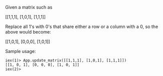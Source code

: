 Given a matrix such as 

[[1,1,1], [1,0,1], [1,1,1]]

Replace all 1's with 0's that share either a row or a column with a 0, so the above would become:

[[1,0,1], [0,0,0], [1,0,1]]

Sample usage:

```
iex(1)> App.update_matrix([[1,1,1], [1,0,1], [1,1,1]])
[[1, 0, 1], [0, 0, 0], [1, 0, 1]]
iex(2)> 
```
 
